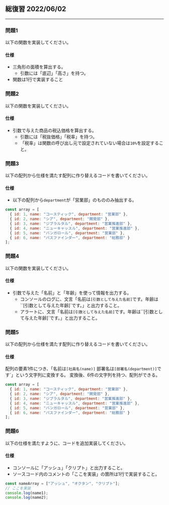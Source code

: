 ## 総復習 2022/06/02

---

### 問題1

以下の関数を実装してください。  

#### 仕様

* 三角形の面積を算出する。  
   * 引数には「底辺」「高さ」を持つ。 
* 関数は1行で実装すること 

### 問題2

以下の関数を実装してください。  

#### 仕様

* 引数で与えた商品の税込価格を算出する。 
   * 引数には「税抜価格」「税率」を持つ。
   * 「税率」は関数の呼び出し元で設定されていない場合は`10%`を設定すること。

### 問題3

以下の配列から仕様を満たす配列に作り替えるコードを書いてください。  

#### 仕様

* 以下の配列から`department`が「営業部」のもののみ抽出する。 

```javascript
const array = [
  { id: 1, name: "コースティック", department: "営業部" },
  { id: 2, name: "シア", department: "開発部" },
  { id: 3, name: "ジブラルタル", department: "営業推進部" },
  { id: 4, name: "ニューキャッスル", department: "営業推進部" },
  { id: 5, name: "バンガロール", department: "営業部" },
  { id: 6, name: "パスファインダー", department: "総務部" }
];
```

### 問題4

以下の関数を実装してください。  

#### 仕様

* 引数で与えた「名前」と「年齢」を使って情報を出力する。 
   * コンソールのログに、文言「名前は`[引数として与えた名前]`です。年齢は``[引数として与えた年齢]`です。」と出力すること。
   * アラートに、文言「名前は`[引数として与えた名前]`です。年齢は``[引数として与えた年齢]`です。」と出力すること。

### 問題5

以下の配列から仕様を満たす配列に作り替えるコードを書いてください。  

#### 仕様

配列の要素1件につき、「名前は`[社員名(name)]` 部署名は`[部署名(department)]`です`」という文字列に変換する。 
変換後、6件の文字列を持つ、配列ができる。


```javascript
const array = [
  { id: 1, name: "コースティック", department: "営業部" },
  { id: 2, name: "シア", department: "開発部" },
  { id: 3, name: "ジブラルタル", department: "営業推進部" },
  { id: 4, name: "ニューキャッスル", department: "営業推進部" },
  { id: 5, name: "バンガロール", department: "営業部" },
  { id: 6, name: "パスファインダー", department: "総務部" }
];
```

### 問題6

以下の仕様を満たすように、コードを追加実装してください。

#### 仕様

* コンソールに「アッシュ」「クリプト」と出力すること。
*  ソースコード内のコメントの「ここを実装」の箇所は1行で実装すること。

```javascript
const nameArray = ["アッシュ", "オクタン", "クリプト"];
// ここを実装
console.log(name1);
console.log(name2);
```


